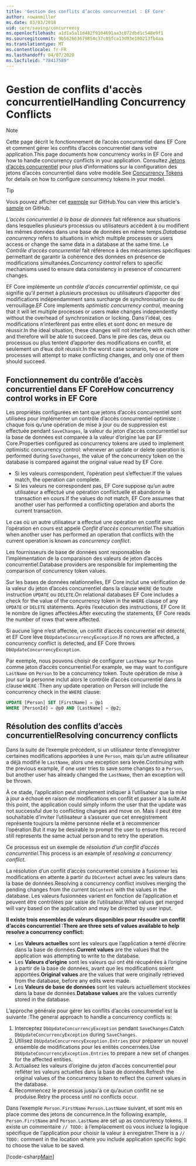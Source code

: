 ```yaml
---
title: 'Gestion des conflits d’accès concurrentiel : EF Core'
author: rowanmiller
ms.date: 03/03/2018
uid: core/saving/concurrency
ms.openlocfilehash: a1d1a5a11d482f9104691aa3c072dbd1c548e9f1
ms.sourcegitcommit: 9b562663679854c37c05fca13d93e180213fb4aa
ms.translationtype: MT
ms.contentlocale: fr-FR
ms.lasthandoff: 04/07/2020
ms.locfileid: "78417589"
---
```

# <a name="handling-concurrency-conflicts"></a><span data-ttu-id="138af-102">Gestion de conflits d'accès concurrentiel</span><span class="sxs-lookup"><span data-stu-id="138af-102">Handling Concurrency Conflicts</span></span>

> [!NOTE]
> <span data-ttu-id="138af-103">Cette page décrit le fonctionnement de l’accès concurrentiel dans EF Core et comment gérer les conflits d’accès concurrentiel dans votre application.</span><span class="sxs-lookup"><span data-stu-id="138af-103">This page documents how concurrency works in EF Core and how to handle concurrency conflicts in your application.</span></span> <span data-ttu-id="138af-104">Consultez [Jetons d’accès concurrentiel](xref:core/modeling/concurrency) pour plus d’informations sur la configuration des jetons d’accès concurrentiel dans votre modèle.</span><span class="sxs-lookup"><span data-stu-id="138af-104">See [Concurrency Tokens](xref:core/modeling/concurrency) for details on how to configure concurrency tokens in your model.</span></span>

> [!TIP]
> <span data-ttu-id="138af-105">Vous pouvez afficher cet [exemple](https://github.com/dotnet/EntityFramework.Docs/tree/master/samples/core/Saving/Concurrency/) sur GitHub.</span><span class="sxs-lookup"><span data-stu-id="138af-105">You can view this article's [sample](https://github.com/dotnet/EntityFramework.Docs/tree/master/samples/core/Saving/Concurrency/) on GitHub.</span></span>

<span data-ttu-id="138af-106">_L’accès concurrentiel à la base de données_ fait référence aux situations dans lesquelles plusieurs processus ou utilisateurs accèdent à ou modifient les mêmes données dans une base de données en même temps.</span><span class="sxs-lookup"><span data-stu-id="138af-106">_Database concurrency_ refers to situations in which multiple processes or users access or change the same data in a database at the same time.</span></span> <span data-ttu-id="138af-107">Le _Contrôle d’accès concurrentiel_ fait référence à des mécanismes spécifiques permettant de garantir la cohérence des données en présence de modifications simultanées.</span><span class="sxs-lookup"><span data-stu-id="138af-107">_Concurrency control_ refers to specific mechanisms used to ensure data consistency in presence of concurrent changes.</span></span>

<span data-ttu-id="138af-108">EF Core implémente un _contrôle d’accès concurrentiel optimiste_, ce qui signifie qu’il permet à plusieurs processus ou utilisateurs d’apporter des modifications indépendamment sans surcharge de synchronisation ou de verrouillage.</span><span class="sxs-lookup"><span data-stu-id="138af-108">EF Core implements _optimistic concurrency control_, meaning that it will let multiple processes or users make changes independently without the overhead of synchronization or locking.</span></span> <span data-ttu-id="138af-109">Dans l’idéal, ces modifications n’interfèrent pas entre elles et sont donc en mesure de réussir.</span><span class="sxs-lookup"><span data-stu-id="138af-109">In the ideal situation, these changes will not interfere with each other and therefore will be able to succeed.</span></span> <span data-ttu-id="138af-110">Dans le pire des cas, deux ou processus ou plus tentent d’apporter des modifications en conflit, et seulement un d’eux doit réussir.</span><span class="sxs-lookup"><span data-stu-id="138af-110">In the worst case scenario, two or more processes will attempt to make conflicting changes, and only one of them should succeed.</span></span>

## <a name="how-concurrency-control-works-in-ef-core"></a><span data-ttu-id="138af-111">Fonctionnement du contrôle d’accès concurrentiel dans EF Core</span><span class="sxs-lookup"><span data-stu-id="138af-111">How concurrency control works in EF Core</span></span>

<span data-ttu-id="138af-112">Les propriétés configurées en tant que jetons d’accès concurrentiel sont utilisées pour implémenter un contrôle d’accès concurrentiel optimiste : chaque fois qu’une opération de mise à jour ou de suppression est effectuée pendant `SaveChanges`, la valeur du jeton d’accès concurrentiel sur la base de données est comparée à la valeur d’origine lue par EF Core.</span><span class="sxs-lookup"><span data-stu-id="138af-112">Properties configured as concurrency tokens are used to implement optimistic concurrency control: whenever an update or delete operation is performed during `SaveChanges`, the value of the concurrency token on the database is compared against the original value read by EF Core.</span></span>

- <span data-ttu-id="138af-113">Si les valeurs correspondent, l’opération peut s’effectuer.</span><span class="sxs-lookup"><span data-stu-id="138af-113">If the values match, the operation can complete.</span></span>
- <span data-ttu-id="138af-114">Si les valeurs ne correspondent pas, EF Core suppose qu’un autre utilisateur a effectué une opération conflictuelle et abandonne la transaction en cours.</span><span class="sxs-lookup"><span data-stu-id="138af-114">If the values do not match, EF Core assumes that another user has performed a conflicting operation and aborts the current transaction.</span></span>

<span data-ttu-id="138af-115">Le cas où un autre utilisateur a effectué une opération en conflit avec l’opération en cours est appelé _Conflit d’accès concurrentiel_.</span><span class="sxs-lookup"><span data-stu-id="138af-115">The situation when another user has performed an operation that conflicts with the current operation is known as _concurrency conflict_.</span></span>

<span data-ttu-id="138af-116">Les fournisseurs de base de données sont responsables de l’implémentation de la comparaison des valeurs de jeton d’accès concurrentiel.</span><span class="sxs-lookup"><span data-stu-id="138af-116">Database providers are responsible for implementing the comparison of concurrency token values.</span></span>

<span data-ttu-id="138af-117">Sur les bases de données relationnelles, EF Core inclut une vérification de la valeur du jeton d’accès concurrentiel dans la clause `WHERE` de toute instruction `UPDATE` ou `DELETE`.</span><span class="sxs-lookup"><span data-stu-id="138af-117">On relational databases EF Core includes a check for the value of the concurrency token in the `WHERE` clause of any `UPDATE` or `DELETE` statements.</span></span> <span data-ttu-id="138af-118">Après l’exécution des instructions, EF Core lit le nombre de lignes affectées.</span><span class="sxs-lookup"><span data-stu-id="138af-118">After executing the statements, EF Core reads the number of rows that were affected.</span></span>

<span data-ttu-id="138af-119">Si aucune ligne n’est affectée, un conflit d’accès concurrentiel est détecté, et EF Core lève `DbUpdateConcurrencyException`.</span><span class="sxs-lookup"><span data-stu-id="138af-119">If no rows are affected, a concurrency conflict is detected, and EF Core throws `DbUpdateConcurrencyException`.</span></span>

<span data-ttu-id="138af-120">Par exemple, nous pouvons choisir de configurer `LastName` sur `Person` comme jeton d’accès concurrentiel.</span><span class="sxs-lookup"><span data-stu-id="138af-120">For example, we may want to configure `LastName` on `Person` to be a concurrency token.</span></span> <span data-ttu-id="138af-121">Toute opération de mise à jour sur la personne inclut alors le contrôle d’accès concurrentiel dans la clause `WHERE` :</span><span class="sxs-lookup"><span data-stu-id="138af-121">Then any update operation on Person will include the concurrency check in the `WHERE` clause:</span></span>

``` sql
UPDATE [Person] SET [FirstName] = @p1
WHERE [PersonId] = @p0 AND [LastName] = @p2;
```

## <a name="resolving-concurrency-conflicts"></a><span data-ttu-id="138af-122">Résolution des conflits d’accès concurrentiel</span><span class="sxs-lookup"><span data-stu-id="138af-122">Resolving concurrency conflicts</span></span>

<span data-ttu-id="138af-123">Dans la suite de l’exemple précédent, si un utilisateur tente d’enregistrer certaines modifications apportées à une `Person`, mais qu’un autre utilisateur a déjà modifié le `LastName`, alors une exception sera levée.</span><span class="sxs-lookup"><span data-stu-id="138af-123">Continuing with the previous example, if one user tries to save some changes to a `Person`, but another user has already changed the `LastName`, then an exception will be thrown.</span></span>

<span data-ttu-id="138af-124">À ce stade, l’application peut simplement indiquer à l’utilisateur que la mise à jour a échoué en raison de modifications en conflit et passer à la suite.</span><span class="sxs-lookup"><span data-stu-id="138af-124">At this point, the application could simply inform the user that the update was not successful due to conflicting changes and move on.</span></span> <span data-ttu-id="138af-125">Mais il peut être souhaitable d’inviter l’utilisateur à s’assurer que cet enregistrement représente toujours la même personne réelle et à recommencer l’opération.</span><span class="sxs-lookup"><span data-stu-id="138af-125">But it may be desirable to prompt the user to ensure this record still represents the same actual person and to retry the operation.</span></span>

<span data-ttu-id="138af-126">Ce processus est un exemple de _résolution d’un conflit d’accès concurrentiel_.</span><span class="sxs-lookup"><span data-stu-id="138af-126">This process is an example of _resolving a concurrency conflict_.</span></span>

<span data-ttu-id="138af-127">La résolution d’un conflit d’accès concurrentiel consiste à fusionner les modifications en attente à partir du `DbContext` actuel avec les valeurs dans la base de données.</span><span class="sxs-lookup"><span data-stu-id="138af-127">Resolving a concurrency conflict involves merging the pending changes from the current `DbContext` with the values in the database.</span></span> <span data-ttu-id="138af-128">Les valeurs fusionnées varient en fonction de l’application et peuvent être contrôlées par saisie de l’utilisateur.</span><span class="sxs-lookup"><span data-stu-id="138af-128">What values get merged will vary based on the application and may be directed by user input.</span></span>

<span data-ttu-id="138af-129">**Il existe trois ensembles de valeurs disponibles pour résoudre un conflit d’accès concurrentiel :**</span><span class="sxs-lookup"><span data-stu-id="138af-129">**There are three sets of values available to help resolve a concurrency conflict:**</span></span>

- <span data-ttu-id="138af-130">Les **Valeurs actuelles** sont les valeurs que l’application a tenté d’écrire dans la base de données.</span><span class="sxs-lookup"><span data-stu-id="138af-130">**Current values** are the values that the application was attempting to write to the database.</span></span>
- <span data-ttu-id="138af-131">Les **Valeurs d’origine** sont les valeurs qui ont été récupérées à l’origine à partir de la base de données, avant que les modifications soient apportées.</span><span class="sxs-lookup"><span data-stu-id="138af-131">**Original values** are the values that were originally retrieved from the database, before any edits were made.</span></span>
- <span data-ttu-id="138af-132">Les **Valeurs de base de données** sont les valeurs actuellement stockées dans la base de données.</span><span class="sxs-lookup"><span data-stu-id="138af-132">**Database values** are the values currently stored in the database.</span></span>

<span data-ttu-id="138af-133">L’approche générale pour gérer les conflits d’accès concurrentiel est la suivante :</span><span class="sxs-lookup"><span data-stu-id="138af-133">The general approach to handle a concurrency conflicts is:</span></span>

1. <span data-ttu-id="138af-134">Interceptez `DbUpdateConcurrencyException` pendant `SaveChanges`.</span><span class="sxs-lookup"><span data-stu-id="138af-134">Catch `DbUpdateConcurrencyException` during `SaveChanges`.</span></span>
2. <span data-ttu-id="138af-135">Utilisez `DbUpdateConcurrencyException.Entries` pour préparer un nouvel ensemble de modifications pour les entités concernées.</span><span class="sxs-lookup"><span data-stu-id="138af-135">Use `DbUpdateConcurrencyException.Entries` to prepare a new set of changes for the affected entities.</span></span>
3. <span data-ttu-id="138af-136">Actualisez les valeurs d’origine du jeton d’accès concurrentiel pour refléter les valeurs actuelles dans la base de données.</span><span class="sxs-lookup"><span data-stu-id="138af-136">Refresh the original values of the concurrency token to reflect the current values in the database.</span></span>
4. <span data-ttu-id="138af-137">Recommencez le processus jusqu'à ce qu’aucun conflit ne se produise.</span><span class="sxs-lookup"><span data-stu-id="138af-137">Retry the process until no conflicts occur.</span></span>

<span data-ttu-id="138af-138">Dans l’exemple `Person.FirstName` `Person.LastName` suivant, et sont mis en place comme des jetons de concurrence.</span><span class="sxs-lookup"><span data-stu-id="138af-138">In the following example, `Person.FirstName` and `Person.LastName` are set up as concurrency tokens.</span></span> <span data-ttu-id="138af-139">Il existe un commentaire `// TODO:` à l’emplacement où vous incluez la logique spécifique de l’application pour choisir la valeur à enregistrer.</span><span class="sxs-lookup"><span data-stu-id="138af-139">There is a `// TODO:` comment in the location where you include application specific logic to choose the value to be saved.</span></span>

[!code-csharp[Main](../../../samples/core/Saving/Concurrency/Sample.cs?name=ConcurrencyHandlingCode&highlight=34-35)]
